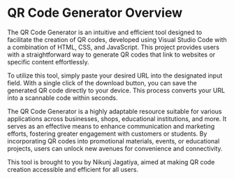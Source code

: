 # QR Code Generator Overview

The QR Code Generator is an intuitive and efficient tool designed to facilitate the creation of QR codes, developed using Visual Studio Code with a combination of HTML, CSS, and JavaScript. This project provides users with a straightforward way to generate QR codes that link to websites or specific content effortlessly.

To utilize this tool, simply paste your desired URL into the designated input field. With a single click of the download button, you can save the generated QR code directly to your device. This process converts your URL into a scannable code within seconds.

The QR Code Generator is a highly adaptable resource suitable for various applications across businesses, shops, educational institutions, and more. It serves as an effective means to enhance communication and marketing efforts, fostering greater engagement with customers or students. By incorporating QR codes into promotional materials, events, or educational projects, users can unlock new avenues for convenience and connectivity.

This tool is brought to you by Nikunj Jagatiya, aimed at making QR code creation accessible and efficient for all users.
